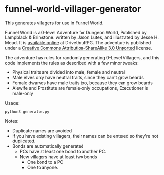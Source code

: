 # funnel-world-villager-generator
This generates villagers for use in Funnel World.

Funnel World is a 0-level Adventure for Dungeon World, Published by Lampblack & Brimstone. written by Jason Lutes, and illustrated by Jesse H. Mead. It is [available online](http://www.drivethrurpg.com/product/137012/Funnel-World) at DrivethruRPG. The adventure is published under a [Creative Commons Attribution-ShareAlike 3.0 Unported](https://creativecommons.org/licenses/by-sa/3.0/) license.

The adventure has rules for randomly generating 0-Level Villagers, and this code implements the rules as described with a few minor tweaks:
* Physical traits are divided into male, female and neutral
* Male elves only have neutral traits, since they can't grow beards
* Female dwarves have male traits too, because they can grow beards
* Alewife and Prostitute are female-only occupations, Executioner is male-only

Usage:
```
python3 generator.py
```

Notes:
* Duplicate names are avoided
* If you have existing villagers, their names can be entered so they're not duplicated.
* Bonds are automatically generated
  * PCs have at least one bond to another PC.
  * New villagers have at least two bonds
    * One bond to a PC
    * One to anyone.
